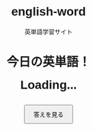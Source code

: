 # english-word
英単語学習サイト
<!DOCTYPE html>
<html lang="ja">
<head>
  <meta charset="UTF-8">
  <title>今日の英単語</title>
  <style>
    body {
      font-family: sans-serif;
      text-align: center;
      margin-top: 100px;
    }
    h1 {
      font-size: 2em;
      margin-bottom: 20px;
    }
    #word {
      font-size: 2em;
      font-weight: bold;
      margin-bottom: 10px;
    }
    #meaning {
      font-size: 1.2em;
      color: #333;
      display: none;
      margin-top: 10px;
    }
    button {
      margin-top: 20px;
      padding: 10px 20px;
      font-size: 1em;
      cursor: pointer;
    }
  </style>
</head>
<body>

  <h1>今日の英単語！</h1>
  <div id="word">Loading...</div>
  <div id="meaning">意味がここに表示されます</div>
  <button onclick="showMeaning()">答えを見る</button>

  <script>
    const words = [
      { word: "resilient", meaning: "回復力のある、弾力のある" },
      { word: "meticulous", meaning: "几帳面な、細かいことまで注意を払う" },
      { word: "serene", meaning: "穏やかな、静かな" },
      { word: "intricate", meaning: "複雑な、込み入った" },
      { word: "abundant", meaning: "豊富な、たくさんの" }
    ];

    // 今日の日付を使って毎日違う単語に
    const todayIndex = Math.floor(new Date().getTime() / (1000 * 60 * 60 * 24)) % words.length;
    const todayWord = words[todayIndex];

    document.getElementById("word").textContent = todayWord.word;

    function showMeaning() {
      const meaningDiv = document.getElementById("meaning");
      meaningDiv.textContent = todayWord.meaning;
      meaningDiv.style.display = "block";
    }
  </script>

</body>
</html>
